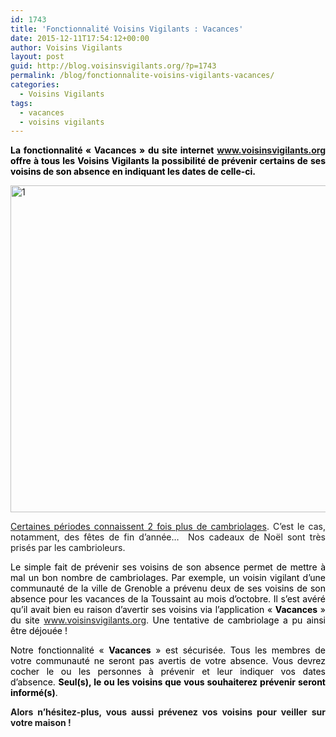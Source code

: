 ```yaml
---
id: 1743
title: 'Fonctionnalité Voisins Vigilants : Vacances'
date: 2015-12-11T17:54:12+00:00
author: Voisins Vigilants
layout: post
guid: http://blog.voisinsvigilants.org/?p=1743
permalink: /blog/fonctionnalite-voisins-vigilants-vacances/
categories:
  - Voisins Vigilants
tags:
  - vacances
  - voisins vigilants
---
```

<p style="text-align: justify;">
  <strong><span style="color: #000000;">La fonctionnalité &laquo;&nbsp;Vacances&nbsp;&raquo; du site internet</span> <a href="http://www.voisinsvigilants.org">www.voisinsvigilants.org</a> <span style="color: #000000;">offre à tous les Voisins Vigilants la possibilité de prévenir certains de ses voisins de son absence en indiquant les dates de celle-ci. </span></strong>
</p>

<p style="text-align: justify;">
  <a href="http://blog.voisinsvigilants.org/wp-content/uploads/2015/11/1.jpg"><img class="aligncenter size-full wp-image-1757" src="http://blog.voisinsvigilants.org/wp-content/uploads/2015/11/1.jpg" alt="1" width="921" height="523" /></a>
</p>

<p style="text-align: justify;">
  <a href="http://blog.voisinsvigilants.org/securite/2015/12/09/les-periodes-propices-aux-cambriolages/">Certaines périodes connaissent 2 fois plus de cambriolages</a>. C&rsquo;est le cas, notamment, des fêtes de fin d&rsquo;année&#8230;  Nos cadeaux de Noël sont très prisés par les cambrioleurs.
</p>

<p style="text-align: justify;">
  <span style="color: #000000;">Le simple fait de prévenir ses voisins de son absence permet de mettre à mal un bon nombre de cambriolages. </span><span style="color: #000000;">Par exemple, un voisin vigilant d&rsquo;une communauté de la ville de Grenoble a prévenu deux de ses voisins de son absence pour les vacances de la Toussaint au mois d&rsquo;octobre. Il s&rsquo;est avéré qu&rsquo;il avait bien eu raison d&rsquo;avertir ses voisins via l&rsquo;application &laquo;&nbsp;<strong>Vacances</strong>&nbsp;&raquo; du site</span> <a href="http://www.voisinsvigilants.org">www.voisinsvigilants.org</a>.<span style="color: #000000;"> Une tentative de cambriolage a pu ainsi être déjouée !</span>
</p>

<p style="text-align: justify;">
  <span style="color: #000000;">Notre fonctionnalité &laquo;&nbsp;<strong>Vacances</strong>&nbsp;&raquo; est sécurisée. Tous les membres de votre communauté ne seront pas avertis de votre absence. Vous devrez cocher le ou les personnes à prévenir et leur indiquer vos dates d&rsquo;absence. <strong>Seul(s), le ou les voisins que vous souhaiterez prévenir seront informé(s)</strong>.</span>
</p>

<p style="text-align: justify;">
  <strong>Alors n&rsquo;hésitez-plus, vous aussi prévenez vos voisins pour veiller sur votre maison !</strong>
</p>